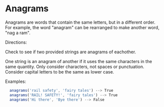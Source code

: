 # Anagrams

Anagrams are words that contain the same letters, but in a different order. For example, the word "anagram" can be rearranged to make another word, "nag a ram".

Directions:

Check to see if two provided strings are anagrams of eachother.

One string is an anagram of another if it uses the same characters in the same quantity. Only consider characters, not spaces or punctuation. Consider capital letters to be the same as lower case.


Examples:
```js
  anagrams('rail safety', 'fairy tales') --> True
  anagrams('RAIL! SAFETY!', 'fairy tales') --> True
  anagrams('Hi there', 'Bye there') --> False
```